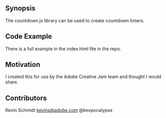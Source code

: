 ## Synopsis

The countdown.js library can be used to create countdown timers.

## Code Example

There is a full example in the index.html file in the repo.

## Motivation

I created this for use by the Adobe Creative Jam team and thought I would share.

## Contributors

Kevin Schmidt
kevins@adobe.com
@kevpocalypse
